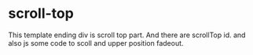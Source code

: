 # scroll-top
This template ending div is scroll top part. And there are scrollTop id. and also js some code to scoll and upper position fadeout.
